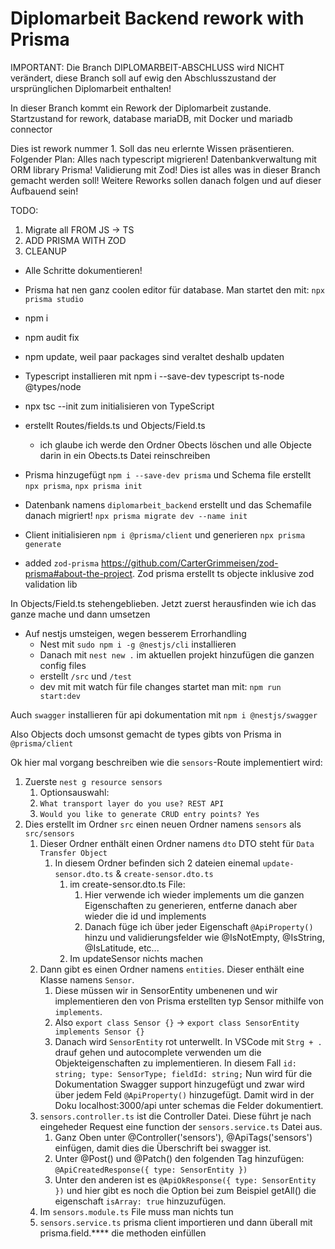 # Diplomarbeit Backend rework with Prisma

IMPORTANT: Die Branch DIPLOMARBEIT-ABSCHLUSS wird NICHT verändert, diese Branch soll auf ewig den Abschlusszustand der ursprünglichen Diplomarbeit enthalten!

In dieser Branch kommt ein Rework der Diplomarbeit zustande. 
Startzustand for rework, database mariaDB, mit Docker und mariadb connector

Dies ist rework nummer 1. Soll das neu erlernte Wissen präsentieren.
Folgender Plan:
Alles nach typescript migrieren!
Datenbankverwaltung mit ORM library Prisma!
Validierung mit Zod!
Dies ist alles was in dieser Branch gemacht werden soll! Weitere Reworks sollen danach folgen und auf dieser Aufbauend sein!

TODO:
1. Migrate all FROM JS -> TS
2. ADD PRISMA WITH ZOD
3. CLEANUP

* Alle Schritte dokumentieren! 

* Prisma hat nen ganz coolen editor für database. Man startet den mit: `npx prisma studio`

* npm i
* npm audit fix
* npm update, weil paar packages sind veraltet deshalb updaten
* Typescript installieren mit npm i --save-dev typescript ts-node @types/node
* npx tsc --init zum initialisieren von TypeScript
* erstellt Routes/fields.ts und Objects/Field.ts
  * ich glaube ich werde den Ordner Obects löschen und alle Objecte darin in ein Obects.ts Datei reinschreiben
* Prisma hinzugefügt `npm i --save-dev prisma` und Schema file erstellt `npx prisma`, `npx prisma init`
* Datenbank namens `diplomarbeit_backend` erstellt und das Schemafile danach migriert! `npx prisma migrate dev --name init`
* Client initialisieren `npm i @prisma/client` und generieren `npx prisma generate`
* added `zod-prisma` https://github.com/CarterGrimmeisen/zod-prisma#about-the-project. Zod prisma erstellt ts objecte inklusive zod validation lib

In Objects/Field.ts stehengeblieben. Jetzt zuerst herausfinden wie ich das ganze mache und dann umsetzen
* Auf nestjs umsteigen, wegen besserem Errorhandling
  * Nest mit `sudo npm i -g @nestjs/cli` installieren
  * Danach mit `nest new .` im aktuellen projekt hinzufügen die ganzen config files
  * erstellt `/src` und `/test`
  * dev mit mit watch für file changes startet man mit: `npm run start:dev`

Auch `swagger` installieren für api dokumentation mit `npm i @nestjs/swagger`

Also Objects doch umsonst gemacht de types gibts von Prisma in `@prisma/client` 

Ok hier mal vorgang beschreiben wie die `sensors`-Route implementiert wird:
1. Zuerste `nest g resource sensors`
   1. Optionsauswahl:
   2. `What transport layer do you use? REST API`
   3. `Would you like to generate CRUD entry points? Yes`
2. Dies erstellt im Ordner `src` einen neuen Ordner namens `sensors` als `src/sensors`
   1. Dieser Ordner enthält einen Ordner namens `dto` DTO steht für `Data Transfer Object`
      1. In diesem Ordner befinden sich 2 dateien einemal `update-sensor.dto.ts` & `create-sensor.dto.ts`
         1. im create-sensor.dto.ts File:
            1. Hier verwende ich wieder implements um die ganzen Eigenschaften zu generieren, entferne danach aber wieder die id und implements
            2. Danach füge ich über jeder Eigenschaft `@ApiProperty()` hinzu und validierungsfelder wie @IsNotEmpty, @IsString, @IsLatitude, etc...
         2. Im updateSensor nichts machen
   2. Dann gibt es einen Ordner namens `entities`. Dieser enthält eine Klasse namens `Sensor`. 
      1. Diese müssen wir in SensorEntity umbenenen und wir implementieren den von Prisma erstellten typ Sensor mithilfe von `implements`.
      2. Also `export class Sensor {}` -> `export class SensorEntity implements Sensor {}`
      3. Danach wird `SensorEntity` rot unterwellt. In VSCode mit `Strg + .` drauf gehen und autocomplete verwenden um die Objekteigenschaften zu implementieren. In diesem Fall `id: string; type: SensorType; fieldId: string;` Nun wird für die Dokumentation Swagger support hinzugefügt und zwar wird über jedem Feld `@ApiProperty()` hinzugefügt. Damit wird in der Doku localhost:3000/api unter schemas die Felder dokumentiert.
   3. `sensors.controller.ts` ist die Controller Datei. Diese führt je nach eingeheder Request eine function der `sensors.service.ts` Datei aus. 
      1. Ganz Oben unter @Controller('sensors'), @ApiTags('sensors') einfügen, damit dies die Überschrift bei swagger ist.
      2. Unter @Post() und @Patch() den folgenden Tag hinzufügen: `@ApiCreatedResponse({ type: SensorEntity })` 
      3. Unter den anderen ist es `@ApiOkResponse({ type: SensorEntity })` und hier gibt es noch die Option bei zum Beispiel getAll() die eigenschaft `isArray: true` hinzuzufügen.
   4. Im `sensors.module.ts` File muss man nichts tun
   5. `sensors.service.ts` prisma client importieren und dann überall mit prisma.field.**** die methoden einfüllen